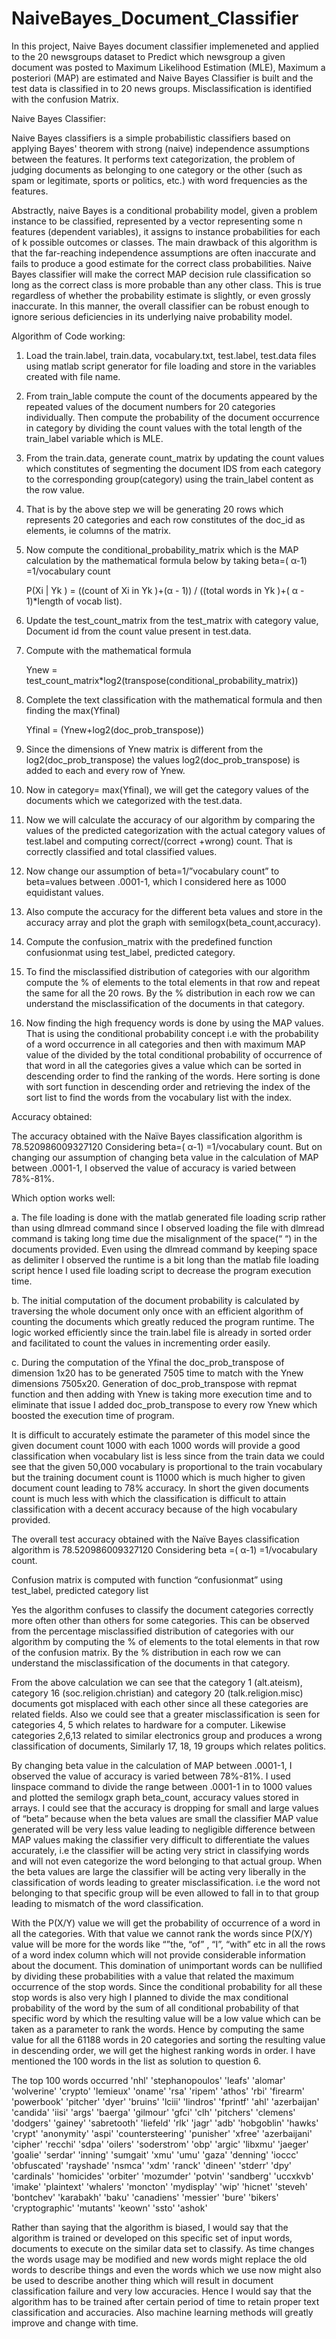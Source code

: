 # NaiveBayes_Document_Classifier
In this project, Naive Bayes document classifier implemeneted and applied to the 20 newsgroups dataset to Predict which newsgroup a given document was posted to  Maximum Likelihood Estimation (MLE), Maximum a posteriori (MAP) are estimated and Naive Bayes Classifier is built and the test data is classified in to 20 news groups.  Misclassification is identified with the confusion Matrix.

Naive Bayes Classifier:

Naive Bayes classifiers is a simple probabilistic classifiers based on applying Bayes' theorem with strong (naive) independence assumptions between the features. It performs text categorization, the problem of judging documents as belonging to one category or the other (such as spam or legitimate, sports or politics, etc.) with word frequencies as the features.

Abstractly, naive Bayes is a conditional probability model, given a problem instance to be classified, represented by a vector representing some n features (dependent variables), it assigns to instance probabilities for each of k possible outcomes or classes. The main drawback of this algorithm is that the far-reaching independence assumptions are often inaccurate and fails to produce a good estimate for the correct class probabilities. Naive Bayes classifier will make the correct MAP decision rule classification so long as the correct class is more probable than any other class. This is true regardless of whether the probability estimate is slightly, or even grossly inaccurate. In this manner, the overall classifier can be robust enough to ignore serious deficiencies in its underlying naive probability model.



Algorithm of Code working:

1.	Load the train.label, train.data, vocabulary.txt, test.label, test.data files using matlab script generator for file loading and store in the variables created with file name.

2.	From train_lable compute the count of the documents appeared by the repeated values of the document numbers for 20 categories individually. Then compute the probability of the document occurrence in category by dividing the count values with the total length of the train_label variable which is MLE.

3.	 From the train.data, generate count_matrix by updating the count values which constitutes of segmenting the document IDS from each category to the corresponding group(category) using the train_label content as the row value.

4.	That is by the above step we will be generating 20 rows which represents 20 categories and each row constitutes of the doc_id as elements, ie columns of the matrix.

5.	Now compute the conditional_probability_matrix which is the MAP calculation by the mathematical formula below by taking beta=( α-1) =1/vocabulary count

     P(Xi  | Yk ) = ((count of Xi in Yk )+(α - 1)) / ((total words in Yk )+( α - 1)*length of vocab list).

6.	Update the test_count_matrix from the test_matrix with category value, Document id from the count value present in test.data.

7.	Compute with the mathematical formula

      Ynew = test_count_matrix*log2(transpose(conditional_probability_matrix))

8.	Complete the text  classification with the mathematical formula and then finding the max(Yfinal)
       
      Yfinal = (Ynew+log2(doc_prob_transpose))

9.	Since the dimensions of Ynew matrix is different from the log2(doc_prob_transpose) the values log2(doc_prob_transpose) is added to each and every row of Ynew.

10.	Now in category=  max(Yfinal), we will get the category values of the documents which we categorized with the test.data. 
11.	Now we will calculate the accuracy of our algorithm by comparing the values of the predicted categorization with the actual category values of test.label and computing correct/(correct +wrong) count. That is correctly classified and total classified values.

12.	Now change our assumption of beta=1/”vocabulary count” to beta=values between .0001-1, which I considered here as 1000 equidistant values.

13.	Also compute the accuracy for the different beta values and store in the accuracy array and plot the graph with semilogx(beta_count,accuracy).

14.	Compute the confusion_matrix with the predefined function confusionmat using test_label, predicted category.

15.	To find the misclassified distribution of categories with our algorithm compute the % of elements to the total elements in that row and repeat the same for all the 20 rows. By the % distribution in each row we can understand the misclassification of the documents in that category.

16.	Now finding the high frequency words is done by using the MAP values. That is using the conditional probability concept i.e with the probability of a word occurrence in all categories and then with maximum MAP value of the divided by the total conditional probability of occurrence of that word in all the categories gives a value which can be sorted in descending order to find the ranking of the words. Here sorting is done with sort function in descending order and retrieving the index of the sort list to find the words from the vocabulary list with the index.





Accuracy obtained:

The accuracy obtained with the Naïve Bayes classification algorithm is 78.520986009327120
Considering beta=( α-1) =1/vocabulary count.
But on changing our assumption of changing beta value in the calculation of MAP between 
.0001-1, I observed the value of accuracy is varied between 78%-81%.




Which option works well:

a.	The file loading is done with the matlab generated file loading scrip rather than using dlmread command since I observed loading the file with dlmread command is taking long time due the misalignment of the space(“ “) in the documents provided. Even using the dlmread command by keeping space as delimiter I observed the runtime is a bit long than the matlab file loading script hence I used file loading script to decrease the program execution time.
 
b.	The initial computation of the document probability is calculated by traversing the whole document only once with an efficient algorithm of counting the documents which greatly reduced the program runtime. The logic worked efficiently since the train.label file is already in sorted order and facilitated to count the values in incrementing order easily.

c.	During the computation of the Yfinal the doc_prob_transpose of dimension 1x20 has to be generated 7505 time to match with the Ynew dimensions 7505x20. Generation of doc_prob_transpose with repmat function and then adding with Ynew is taking more execution time and to eliminate that issue I added doc_prob_transpose to every row  Ynew which boosted the execution time of program.



It is difficult to accurately estimate the parameter of this model since the given document count 1000 with each 1000 words will provide a good classification when vocabulary list is less since from the train data we could see that the given 50,000 vocabulary is proportional to the train vocabulary but the training document count is 11000 which is much higher to given document count leading to 78% accuracy. In short the given documents count is much less with which the classification is difficult to attain classification with a decent accuracy because of the high vocabulary provided.

The overall test accuracy obtained with the Naïve Bayes classification algorithm is 78.520986009327120 Considering beta =( α-1) =1/vocabulary count.

Confusion matrix is computed with function “confusionmat” using test_label, predicted category list

 

Yes the algorithm confuses to classify the document categories correctly more often other than others for some categories. This can be observed from the percentage misclassified distribution of categories with our algorithm by computing the % of elements to the total elements in that row of the confusion matrix. By the % distribution in each row we can understand the misclassification of the documents in that category.
 
From the above calculation we can see that the category 1 (alt.ateism), category 16 (soc.religion.christian) and category 20 (talk.religion.misc) documents got misplaced with each other since all these categories are related fields.
Also we could see that a greater misclassification is seen for categories 4, 5 which relates to hardware for a computer. Likewise categories 2,6,13 related to similar electronics group and produces a wrong classification of documents, Similarly 17, 18, 19 groups which relates politics.


By changing beta value in the calculation of MAP between .0001-1, I observed the value of accuracy is varied between 78%-81%. I used linspace command to divide the range between .0001-1 in to 1000 values and plotted the semilogx graph beta_count, accuracy values stored in arrays.
I could see that the accuracy is dropping for small and large values of “beta” because when the beta values are small the classifier MAP value generated will be very less value leading to negligible difference between MAP values making the classifier very difficult to differentiate the values accurately, i.e the classifier will be acting very strict in classifying words and will not even categorize the word belonging to that actual group.
When the beta values are large the classifier will be acting very liberally in the classification of words leading to greater misclassification. i.e the word not belonging to that specific group will be even allowed to fall in to that group leading to mismatch of the word classification. 


With the P(X/Y) value we will get the probability of occurrence of a word in all the categories. With that value we cannot rank the words since P(X/Y) value will be more for the words like “”the, “of” , “I”, “with” etc in all the rows of a word index column which will not provide considerable information about the document. This domination of unimportant words can be nullified by dividing these probabilities with a value that related the maximum occurrence of the stop words. Since the conditional probability for all these stop words is also very high I planned to divide the max conditional probability of the word by the sum of all conditional probability of that specific word by which the resulting value will be a low value which can be taken as a parameter to rank the words.
Hence by computing the same value for all the 61188 words in 20 categories and sorting the resulting value in descending order, we will get the highest ranking words in order. I have mentioned the 100 words in the list as solution to question 6.


The top 100 words occurred 
'nhl'	'stephanopoulos'	'leafs'	'alomar'	'wolverine'	'crypto'	'lemieux'	'oname'	'rsa'	'ripem'	'athos'	'rbi'	'firearm'	'powerbook'	'pitcher'	'dyer'	'bruins'	'lciii'	'lindros'	'fprintf'	'ahl'	'azerbaijan'	'candida'	'iisi'	'args'	'baerga'	'gilmour'	'gfci'	'clh'	'pitchers'	'clemens'	'dodgers'	'gainey'	'sabretooth'	'liefeld'	'rlk'	'jagr'	'adb'	'hobgoblin'	'hawks'	'crypt'	'anonymity'	'aspi'	'countersteering'	'punisher'	'xfree'	'azerbaijani'	'cipher'	'recchi'	'sdpa'	'oilers'	'soderstrom'	'obp'	'argic'	'libxmu'	'jaeger'	'goalie'	'serdar'	'inning'	'sumgait'	'xmu'	'umu'	'gaza'	'denning'	'ioccc'	'obfuscated'	'rayshade'	'nsmca'	'xdm'	'ranck'	'dineen'	'stderr'	'dpy'	'cardinals'	'homicides'	'orbiter'	'mozumder'	'potvin'	'sandberg'	'uccxkvb'	'imake'	'plaintext'	'whalers'	'moncton'	'mydisplay'	'wip'	'hicnet'	'steveh'	'bontchev'	'karabakh'	'baku'	'canadiens'	'messier'	'bure'	'bikers'	'cryptographic'	'mutants'	'keown'	'ssto'	'ashok'




Rather than saying that the algorithm is biased, I would say that the algorithm is trained or developed on this specific set of input words, documents to execute on the similar data set to classify. As time changes the words usage may be modified and new words might replace the old words to describe things and even the words which we use now might also be used to describe another thing which will result in document classification failure and very low accuracies. Hence I would say that the algorithm has to be trained after certain period of time to retain proper text classification and accuracies.  Also machine learning methods will greatly improve and change with time.

